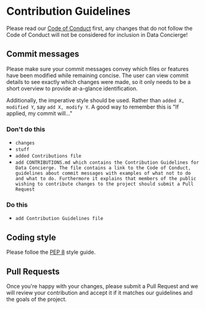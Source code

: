 # Contribution Guidelines

Please read our [Code of Conduct](CODE_OF_CONDUCT.md) first, any changes that do not follow the Code of Conduct will not be considered for inclusion in Data Concierge!

## Commit messages

Please make sure your commit messages convey which files or features have been modified while remaining concise. The user can view commit details to see exactly which changes were made, so it only needs to be a short overview to provide at-a-glance identification.

Additionally, the imperative style should be used. Rather than `added X, modified Y`, say `add X, modify Y`. A good way to remember this is "If applied, my commit will…"

### Don't do this

- `changes`
- `stuff`
- `added Contributions file`
- `add CONTRIBUTIONS.md which contains the Contribution Guidelines for Data Concierge. The file contains a link to the Code of Conduct, guidelines about commit messages with examples of what not to do and what to do. Furthermore it explains that members of the public wishing to contribute changes to the project should submit a Pull Request`

### Do this

- `add Contribution Guidelines file`

## Coding style

Please folloe the [PEP 8](https://peps.python.org/pep-0008/) style guide.

## Pull Requests

Once you're happy with your changes, please submit a Pull Request and we will review your contribution and accept it if it matches our guidelines and the goals of the project.

